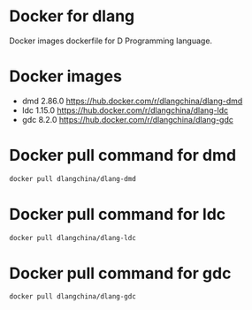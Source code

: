 # Docker for dlang
Docker images dockerfile for D Programming language.

# Docker images
 * dmd 2.86.0 https://hub.docker.com/r/dlangchina/dlang-dmd
 * ldc 1.15.0 https://hub.docker.com/r/dlangchina/dlang-ldc
 * gdc 8.2.0 https://hub.docker.com/r/dlangchina/dlang-gdc

# Docker pull command for dmd
```bash
docker pull dlangchina/dlang-dmd
```

# Docker pull command for ldc
```bash
docker pull dlangchina/dlang-ldc
```

# Docker pull command for gdc
```bash
docker pull dlangchina/dlang-gdc
```
